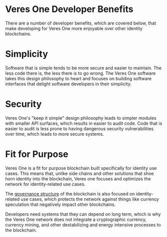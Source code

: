 # Veres One Developer Benefits

There are a number of developer benefits, which are covered below, that
make developing for Veres One more enjoyable over other identity blockchains.

# Simplicity

Software that is simple tends to be more secure and easier to maintain. The
less code there is, the less there is to go wrong. The Veres One software
takes this design philosophy to heart and focuses on building software
interfaces that delight software developers in their simplicity.

# Security

Veres One's "keep it simple" design philosophy leads to simpler modules with
smaller API surfaces, which results in easier to audit code. Code that is
easier to audit is less prone to having dangerous security vulnerabilities
over time, which leads to more secure systems.

# Fit for Purpose

Veres One is a fit for purpose blockchain built specifically for identity use
cases. This means that, unlike side chains and other solutions that shoe horn
identity into the blockchain, Veres one focuses and optimizes the network for
identity-related use cases.

The [governance structure](../network/governance.md) of the blockchain is
also focused on identity-related use cases, which protects the network against
things like currency speculation that negatively impact other blockchains.

Developers need systems that they can depend on long term, which is why the
Veres One network does not integrate a cryptographic currency, currency
mining, and other destabilizing and energy intensive processes to the
blockchain.
